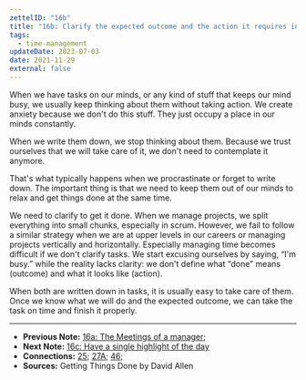 ```yaml
---
zettelID: "16b"
title: "16b: Clarify the expected outcome and the action it requires in written form to get it out of your mind"
tags:
  - time-management
updateDate: 2023-07-03
date: 2021-11-29
external: false
---
```


When we have tasks on our minds, or any kind of stuff that keeps our mind busy, we usually keep thinking about them without taking action. We create anxiety because we don't do this stuff. They just occupy a place in our minds constantly.

When we write them down, we stop thinking about them. Because we trust ourselves that we will take care of it, we don't need to contemplate it anymore.

That's what typically happens when we procrastinate or forget to write down. The important thing is that we need to keep them out of our minds to relax and get things done at the same time.

We need to clarify to get it done. When we manage projects, we split everything into small chunks, especially in scrum. However, we fail to follow a similar strategy when we are at upper levels in our careers or managing projects vertically and horizontally. Especially managing time becomes difficult if we don't clarify tasks. We start excusing ourselves by saying, “I'm busy.” while the reality lacks clarity: we don't define what “done” means (outcome) and what it looks like (action).

When both are written down in tasks, it is usually easy to take care of them. Once we know what we will do and the expected outcome, we can take the task on time and finish it properly.

---

- **Previous Note:** [16a: The Meetings of a manager](/notes/16a/);
- **Next Note:** [16c: Have a single highlight of the day](/notes/16c/)
- **Connections:** [25](/notes/25/); [27A](/notes/27a/); [46](/notes/46/);
- **Sources:** Getting Things Done by David Allen
